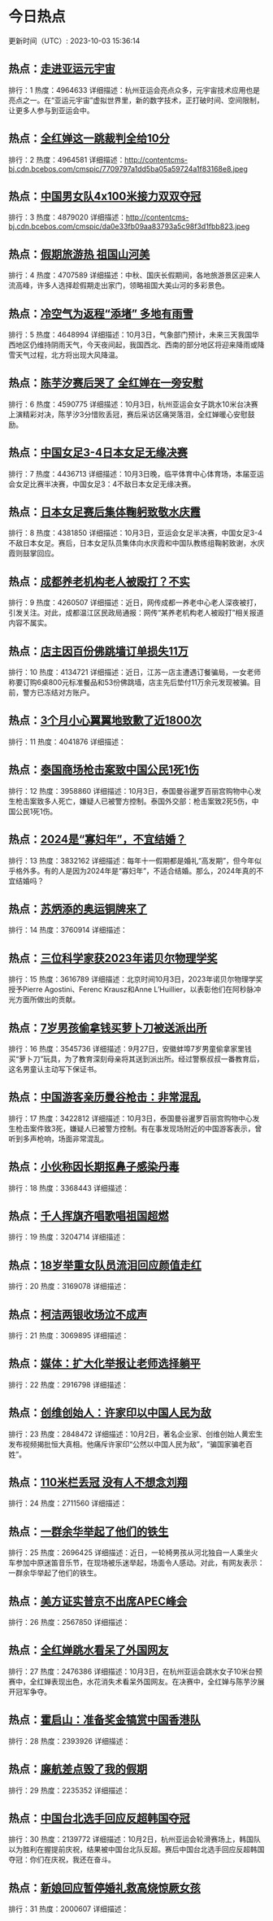 # 今日热点

更新时间（UTC）: 2023-10-03 15:36:14

## 热点：[走进亚运元宇宙](https://cn.bing.com/search?q=走进亚运元宇宙)
排行：1
热度：4964633
详细描述：杭州亚运会亮点众多，元宇宙技术应用也是亮点之一。在“亚运元宇宙”虚拟世界里，新的数字技术，正打破时间、空间限制，让更多人参与到亚运会中。

## 热点：[全红婵这一跳裁判全给10分](https://cn.bing.com/search?q=全红婵这一跳裁判全给10分)
排行：2
热度：4964581
详细描述：http://contentcms-bj.cdn.bcebos.com/cmspic/7709797a1dd5ba05a59724a1f83168e8.jpeg

## 热点：[中国男女队4x100米接力双双夺冠](https://cn.bing.com/search?q=中国男女队4x100米接力双双夺冠)
排行：3
热度：4879020
详细描述：http://contentcms-bj.cdn.bcebos.com/cmspic/da0e33fb09aa83793a5c98f3d1fbb823.jpeg

## 热点：[假期旅游热 祖国山河美](https://cn.bing.com/search?q=假期旅游热祖国山河美)
排行：4
热度：4707589
详细描述：中秋、国庆长假期间，各地旅游景区迎来人流高峰，许多人选择趁假期走出家门，领略祖国大美山河的多彩景色。

## 热点：[冷空气为返程“添堵” 多地有雨雪](https://cn.bing.com/search?q=冷空气为返程“添堵”多地有雨雪)
排行：5
热度：4648994
详细描述：10月3日，气象部门预计，未来三天我国华西地区仍维持阴雨天气，今天夜间起，我国西北、西南的部分地区将迎来降雨或降雪天气过程，北方将出现大风降温。

## 热点：[陈芋汐赛后哭了 全红婵在一旁安慰](https://cn.bing.com/search?q=陈芋汐赛后哭了全红婵在一旁安慰)
排行：6
热度：4590775
详细描述：10月3日，杭州亚运会女子跳水10米台决赛上演精彩对决，陈芋汐3分惜败丢冠，赛后采访区痛哭落泪，全红婵暖心安慰鼓励。

## 热点：[中国女足3-4日本女足无缘决赛](https://cn.bing.com/search?q=中国女足3-4日本女足无缘决赛)
排行：7
热度：4436713
详细描述：10月3日晚，临平体育中心体育场，本届亚运会女足比赛半决赛，中国女足3：4不敌日本女足无缘决赛。

## 热点：[日本女足赛后集体鞠躬致敬水庆霞](https://cn.bing.com/search?q=日本女足赛后集体鞠躬致敬水庆霞)
排行：8
热度：4381850
详细描述：10月3日，亚运会女足半决赛，中国女足3-4不敌日本女足。赛后，日本女足队员集体向水庆霞和中国队教练组鞠躬致谢，水庆霞则鼓掌回应。

## 热点：[成都养老机构老人被殴打？不实](https://cn.bing.com/search?q=成都养老机构老人被殴打？不实)
排行：9
热度：4260507
详细描述：近日，网传成都一养老中心老人深夜被打，引发关注。对此，成都温江区民政局通报：网传“某养老机构老人被殴打”相关报道内容不属实。

## 热点：[店主因百份佛跳墙订单损失11万](https://cn.bing.com/search?q=店主因百份佛跳墙订单损失11万)
排行：10
热度：4134721
详细描述：近日，江苏一店主遭遇订餐骗局，一女老师称要订购6桌800元标准餐品和53份佛跳墙，店主先后垫付11万余元发现被骗。目前，警方已冻结对方账户。

## 热点：[3个月小心翼翼地致歉了近1800次](https://cn.bing.com/search?q=3个月小心翼翼地致歉了近1800次)
排行：11
热度：4041876
详细描述：

## 热点：[泰国商场枪击案致中国公民1死1伤](https://cn.bing.com/search?q=泰国商场枪击案致中国公民1死1伤)
排行：12
热度：3958860
详细描述：10月3日，泰国曼谷暹罗百丽宫购物中心发生枪击案致多人死亡，嫌疑人已被警方控制。泰国外交部：枪击案致2死5伤，中国公民1死1伤。

## 热点：[2024是“寡妇年”，不宜结婚？](https://cn.bing.com/search?q=2024是“寡妇年”，不宜结婚？)
排行：13
热度：3832162
详细描述：每年十一假期都是婚礼“高发期”，但今年似乎格外多。有的人是因为2024年是“寡妇年”，不适合结婚。那么，2024年真的不宜结婚吗？

## 热点：[苏炳添的奥运铜牌来了](https://cn.bing.com/search?q=苏炳添的奥运铜牌来了)
排行：14
热度：3760914
详细描述：

## 热点：[三位科学家获2023年诺贝尔物理学奖](https://cn.bing.com/search?q=三位科学家获2023年诺贝尔物理学奖)
排行：15
热度：3616789
详细描述：北京时间10月3日，2023年诺贝尔物理学奖授予Pierre Agostini、Ferenc Krausz和Anne L’Huillier，以表彰他们在阿秒脉冲光方面所做出的贡献。

## 热点：[7岁男孩偷拿钱买萝卜刀被送派出所](https://cn.bing.com/search?q=7岁男孩偷拿钱买萝卜刀被送派出所)
排行：16
热度：3545736
详细描述：9月27日，安徽蚌埠7岁男童偷拿家里钱买“萝卜刀”玩具，为了教育深刻母亲将其送到派出所。经过警察叔叔一番教育后，这名男童认主动写下保证书。

## 热点：[中国游客亲历曼谷枪击：非常混乱](https://cn.bing.com/search?q=中国游客亲历曼谷枪击：非常混乱)
排行：17
热度：3422812
详细描述：10月3日，泰国曼谷暹罗百丽宫购物中心发生枪击案件致3死，嫌疑人已被警方控制。有在事发现场附近的中国游客表示，曾听到多声枪响，场面非常混乱。

## 热点：[小伙称因长期抠鼻子感染丹毒](https://cn.bing.com/search?q=小伙称因长期抠鼻子感染丹毒)
排行：18
热度：3368443
详细描述：

## 热点：[千人挥旗齐唱歌唱祖国超燃](https://cn.bing.com/search?q=千人挥旗齐唱歌唱祖国超燃)
排行：19
热度：3204714
详细描述：

## 热点：[18岁举重女队员流泪回应颜值走红](https://cn.bing.com/search?q=18岁举重女队员流泪回应颜值走红)
排行：20
热度：3169078
详细描述：

## 热点：[柯洁两银收场泣不成声](https://cn.bing.com/search?q=柯洁两银收场泣不成声)
排行：21
热度：3069895
详细描述：

## 热点：[媒体：扩大化举报让老师选择躺平](https://cn.bing.com/search?q=媒体：扩大化举报让老师选择躺平)
排行：22
热度：2916798
详细描述：

## 热点：[创维创始人：许家印以中国人民为敌](https://cn.bing.com/search?q=创维创始人：许家印以中国人民为敌)
排行：23
热度：2848472
详细描述：10月2日，著名企业家、创维创始人黄宏生发布视频揭批恒大真相。他痛斥许家印“公然以中国人民为敌”，“骗国家骗老百姓”。

## 热点：[110米栏丢冠 没有人不想念刘翔](https://cn.bing.com/search?q=110米栏丢冠没有人不想念刘翔)
排行：24
热度：2711560
详细描述：

## 热点：[一群余华举起了他们的铁生](https://cn.bing.com/search?q=一群余华举起了他们的铁生)
排行：25
热度：2696425
详细描述：近日，一轮椅男孩从河北独自一人乘坐火车参加中原迷笛音乐节，在现场被乐迷举起，场面令人感动。对此，有网友表示：一群余华举起了他们的铁生。

## 热点：[美方证实普京不出席APEC峰会](https://cn.bing.com/search?q=美方证实普京不出席APEC峰会)
排行：26
热度：2567850
详细描述：

## 热点：[全红婵跳水看呆了外国网友](https://cn.bing.com/search?q=全红婵跳水看呆了外国网友)
排行：27
热度：2476386
详细描述：10月3日，在杭州亚运会跳水女子10米台预赛中，全红婵表现出色，水花消失术看呆外国网友。在决赛中，全红婵与陈芋汐展开冠军争夺。

## 热点：[霍启山：准备奖金犒赏中国香港队](https://cn.bing.com/search?q=霍启山：准备奖金犒赏中国香港队)
排行：28
热度：2393926
详细描述：

## 热点：[廉航差点毁了我的假期](https://cn.bing.com/search?q=廉航差点毁了我的假期)
排行：29
热度：2235352
详细描述：

## 热点：[中国台北选手回应反超韩国夺冠](https://cn.bing.com/search?q=中国台北选手回应反超韩国夺冠)
排行：30
热度：2139772
详细描述：10月2日，杭州亚运会轮滑赛场上，韩国队以为胜利在握提前庆祝，结果被中国台北队反超。赛后中国台北选手回应反超韩国夺冠：你们在庆祝，我还在奋斗。

## 热点：[新娘回应暂停婚礼救高烧惊厥女孩](https://cn.bing.com/search?q=新娘回应暂停婚礼救高烧惊厥女孩)
排行：31
热度：2000607
详细描述：


